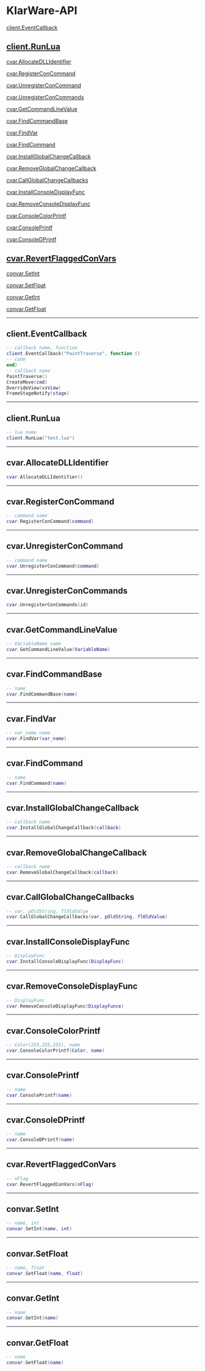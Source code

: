 # KlarWare-API
[client.EventCallback](#clienteventcallback)

[client.RunLua](#clientrunlua)
----------------------------------------------------------------
[cvar.AllocateDLLIdentifier](#cvarallocatedllIdentifier)

[cvar.RegisterConCommand](#cvarregisterconcommand)

[cvar.UnregisterConCommand](#cvarunregisterconcommand)

[cvar.UnregisterConCommands](#cvarunregisterconcommands)

[cvar.GetCommandLineValue](#cvargetcommandlinevalue)

[cvar.FindCommandBase](#cvarfindcommandbase)

[cvar.FindVar](#cvarfindvar)

[cvar.FindCommand](#cvarfindcommand)

[cvar.InstallGlobalChangeCallback](#cvarinstallglobalchangecallback)

[cvar.RemoveGlobalChangeCallback](#cvarremoveglobalchangecallback)

[cvar.CallGlobalChangeCallbacks](#cvarcallglobalchangecallbacks)

[cvar.InstallConsoleDisplayFunc](#cvarinstallconsoledisplayfunc)

[cvar.RemoveConsoleDisplayFunc](#cvarremoveconsoledisplayfunc)

[cvar.ConsoleColorPrintf](#cvarconsolecolorprintf)

[cvar.ConsolePrintf](#cvarconsoleprintf)

[cvar.ConsoleDPrintf](#cvarconsoledprintf)

[cvar.RevertFlaggedConVars](#cvarrevertflaggedconvars)
----------------------------------------------------------------

[convar.SetInt](#convarsetint)

[convar.SetFloat](#convarsetfloat)

[convar.GetInt](#convargetint)

[convar.GetFloat](#convargetfloat)

----------------------------------------------------------------

client.EventCallback
--------------------------------
  ```lua
  -- callback name, function
client.EventCallback("PaintTraverse", function ()
  -- code
  end)
  -- callback name
  PaintTraverse()
  CreateMove(cmd)
  OverrideView(vsView)
  FrameStageNotify(stage)
  ```
--------------------------------
client.RunLua
--------------------------------
  ```lua
  -- lua name
client.RunLua("test.lua")
  ```
--------------------------------
cvar.AllocateDLLIdentifier
--------------------------------
  ```lua
cvar.AllocateDLLIdentifier()
  ```
--------------------------------
cvar.RegisterConCommand
--------------------------------
  ```lua
  -- command name
cvar.RegisterConCommand(command)

  ```
--------------------------------
cvar.UnregisterConCommand
--------------------------------
  ```lua
  -- command name
cvar.UnregisterConCommand(command)

  ```
--------------------------------
cvar.UnregisterConCommands
--------------------------------
  ```lua
cvar.UnregisterConCommands(id)

  ```
--------------------------------
cvar.GetCommandLineValue
--------------------------------
  ```lua
  -- VariableName name
cvar.GetCommandLineValue(VariableName)

  ```
--------------------------------
cvar.FindCommandBase
--------------------------------
  ```lua
  -- name
cvar.FindCommandBase(name)

  ```
--------------------------------
cvar.FindVar
--------------------------------
  ```lua
  -- var_name name
cvar.FindVar(var_name)

  ```
--------------------------------
cvar.FindCommand
--------------------------------
  ```lua
  -- name
cvar.FindCommand(name)

  ```
--------------------------------
cvar.InstallGlobalChangeCallback
--------------------------------
  ```lua
  -- callback name
cvar.InstallGlobalChangeCallback(callback)

  ```
--------------------------------
cvar.RemoveGlobalChangeCallback
--------------------------------
  ```lua
  -- callback name
cvar.RemoveGlobalChangeCallback(callback)

  ```
--------------------------------
cvar.CallGlobalChangeCallbacks
--------------------------------
  ```lua
  -- var, pOldString, flOldValue
cvar.CallGlobalChangeCallbacks(var, pOldString, flOldValue)

  ```
--------------------------------
cvar.InstallConsoleDisplayFunc
--------------------------------
  ```lua
  -- DisplayFunc
cvar.InstallConsoleDisplayFunc(DisplayFunc)

  ```

--------------------------------
cvar.RemoveConsoleDisplayFunc
--------------------------------
  ```lua
  -- DisplayFunc
cvar.RemoveConsoleDisplayFunc(DisplayFunce)

  ```

--------------------------------
cvar.ConsoleColorPrintf
--------------------------------
  ```lua
  -- Color(255,255,255), name
cvar.ConsoleColorPrintf(Color, name)

  ```

--------------------------------
cvar.ConsolePrintf
--------------------------------
  ```lua
  -- name
cvar.ConsolePrintf(name)

  ```

--------------------------------
cvar.ConsoleDPrintf
--------------------------------
  ```lua
  -- name
cvar.ConsoleDPrintf(name)

  ```

--------------------------------
cvar.RevertFlaggedConVars
--------------------------------
  ```lua
  -- nFlag
cvar.RevertFlaggedConVars(nFlag)

  ```

--------------------------------
convar.SetInt
--------------------------------
  ```lua
  -- name, int
convar.SetInt(name, int)

  ```

--------------------------------
convar.SetFloat
--------------------------------
  ```lua
  -- name, float
convar.SetFloat(name, float)

  ```

--------------------------------
convar.GetInt
--------------------------------
  ```lua
  -- name
convar.GetInt(name)

  ```

--------------------------------
convar.GetFloat
--------------------------------
  ```lua
  -- name
convar.GetFloat(name)

  ```
